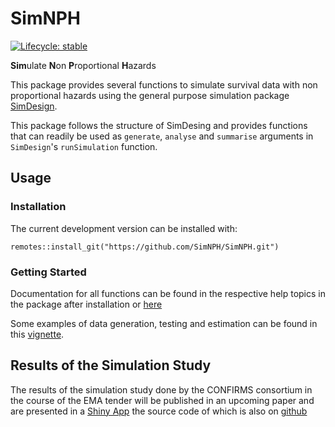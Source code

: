 # SimNPH

<!-- badges: start -->
  [![Lifecycle: stable](https://img.shields.io/badge/lifecycle-stable-brightgreen.svg)](https://lifecycle.r-lib.org/articles/stages.html#stable)
  <!-- badges: end -->

**Sim**ulate **N**on **P**roportional **H**azards

This package provides several functions to simulate survival data with non
proportional hazards using the general purpose simulation package
[SimDesign](https://cran.r-project.org/package=SimDesign).

This package follows the structure of SimDesing and provides functions that
can readily be used as `generate`, `analyse` and `summarise` arguments in 
`SimDesign`'s `runSimulation` function. 

## Usage

### Installation

The current development version can be installed with:

```
remotes::install_git("https://github.com/SimNPH/SimNPH.git")
```

### Getting Started

Documentation for all functions can be found in the respective help topics in
the package after installation or
[here](https://simnph.github.io/SimNPH/reference/index.html)

Some examples of data generation, testing and estimation can be found in this
[vignette](https://simnph.github.io/SimNPH/articles/vignettes_prebuild/simple_example.html).

## Results of the Simulation Study

The results of the simulation study done by the CONFIRMS consortium in the
course of the EMA tender will be published in an upcoming paper and are
presented in a [Shiny App](https://sny.cemsiis.meduniwien.ac.at/~mp314/rsnph/)
the source code of which is also on
[github](https://github.com/SimNPH/ShinySimNPH)
